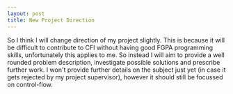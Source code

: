 ```yaml
---
layout: post
title: New Project Direction
---
```


So I think I will change direction of my project slightly. This is because it will be difficult to contribute to CFI without having good FGPA programming skills, unfortunately this applies to me. So instead I will aim to provide a well rounded problem description, investigate possible solutions and prescribe further work. I won't provide further details on the subject just yet (in case it gets rejected by my project supervisor), however it should still be focussed on control-flow.
